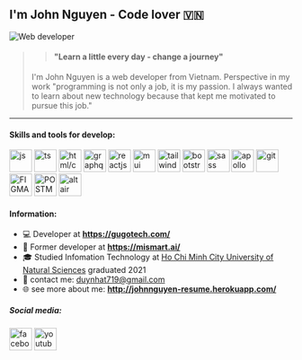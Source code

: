 ## I'm John Nguyen - Code lover 🇻🇳
![Web developer](https://i.pinimg.com/originals/f2/0e/2b/f20e2baf0fcb964c9e2dc030ab66d72c.jpg)

>> #### "Learn a little every day - change a journey"
> I'm John Nguyen is a  web developer from Vietnam. Perspective in my work "programming is not only a job, it is my passion. I always wanted to learn about new technology because that kept me motivated to pursue this job."

----
#### Skills and tools for develop:
<p align="left">
 <img src='https://upload.wikimedia.org/wikipedia/commons/6/6a/JavaScript-logo.png' alt='js' height='40'>
 <img src='https://upload.wikimedia.org/wikipedia/commons/thumb/4/4c/Typescript_logo_2020.svg/1024px-Typescript_logo_2020.svg.png' alt='ts' height='40'>
 <img src='https://i0.wp.com/byfeel.info/wp-content/uploads/2015/02/css-html2-e1517475681211.png?fit=400%2C259&ssl=1' alt='html/css' height='40'>
 <img src='https://upload.wikimedia.org/wikipedia/commons/thumb/1/17/GraphQL_Logo.svg/1024px-GraphQL_Logo.svg.png' alt='graphql' height='40'>

 <img src='https://upload.wikimedia.org/wikipedia/commons/thumb/a/a7/React-icon.svg/2300px-React-icon.svg.png' alt='reactjs' height='40'>
 <img src='https://seeklogo.com/images/M/material-ui-logo-5BDCB9BA8F-seeklogo.com.png' alt='mui' height='40'>
 <img src='https://upload.wikimedia.org/wikipedia/commons/thumb/d/d5/Tailwind_CSS_Logo.svg/1200px-Tailwind_CSS_Logo.svg.png' alt='tailwind' height='40'>
 <img src='https://cdn-icons-png.flaticon.com/512/5968/5968672.png' alt='bootstrap' height='40'>
 <img src='https://sass-lang.com/assets/img/logos/logo-b6e1ef6e.svg' alt='sass' height='40'>
 <img src='https://www.npmjs.com/npm-avatar/eyJhbGciOiJIUzI1NiIsInR5cCI6IkpXVCJ9.eyJhdmF0YXJVUkwiOiJodHRwczovL3MuZ3JhdmF0YXIuY29tL2F2YXRhci8wOWE1NmNkNDlhNmM2YjM3OWIyN2NkMjg5YjY2ZjcwZT9zaXplPTQ5NiZkZWZhdWx0PXJldHJvIn0.27pPabBKU3mugpyRKVj0AArg3Ys0vO0jHx5TfbAc214' alt='apollo' height='40'>

 <img src='https://git-scm.com/images/logos/downloads/Git-Icon-1788C.png' alt='git' height='40'>
 <img src='https://cdn-icons-png.flaticon.com/512/5968/5968705.png' alt='FIGMA' height='40'>
 <img src='https://uxwing.com/wp-content/themes/uxwing/download/brands-and-social-media/postman-icon.png' alt='POSTMAN' height='40'>
 <img src='https://dashboard.snapcraft.io/site_media/appmedia/2018/08/logo_G5GFyoN.png' alt='altair' height='40'>
</p>

#### Information:
- :computer: Developer at **https://gugotech.com/**
- :office: Former developer at **https://mismart.ai/**
- :mortar_board: Studied Infomation Technology at [Ho Chi Minh City University of Natural Sciences](https://en.wikipedia.org/wiki/Ho_Chi_Minh_City_University_of_Science) graduated 2021
- :fax: contact me: duynhat719@gmail.com
- :globe_with_meridians: see more about me: **http://johnnguyen-resume.herokuapp.com/**

##### Social media:
[<img src='https://upload.wikimedia.org/wikipedia/commons/thumb/0/05/Facebook_Logo_%282019%29.png/768px-Facebook_Logo_%282019%29.png' alt='facebook' height='40'>](https://www.facebook.com/duyNhatDeveloper/)
[<img src='https://amadegraphic.com/wp-content/uploads/2022/01/logo-Youtube-PNG.png' alt='youtube' height='40'>](https://www.youtube.com/channel/UC0ZozIy8rxaSkRFmV5ctaZg)  


 
